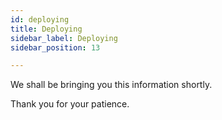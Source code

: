 ```yaml
---
id: deploying
title: Deploying
sidebar_label: Deploying
sidebar_position: 13

---
```

We shall be bringing you this information shortly.

Thank you for your patience.